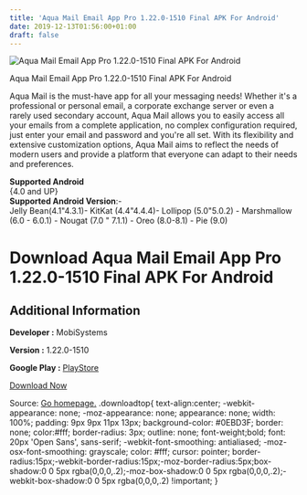 ```yaml
---
title: 'Aqua Mail Email App Pro 1.22.0-1510 Final APK For Android'
date: 2019-12-13T01:56:00+01:00
draft: false
---
```


![Aqua Mail Email App Pro 1.22.0-1510 Final APK For Android](https://i0.wp.com/apkhome.net/wp-content/uploads/2019/12/Aqua-Mail-Email-App-Pro-1.22.0-1510-Final.png "Aqua Mail Email App Pro 1.22.0-1510 Final APK For Android")

  

Aqua Mail Email App Pro 1.22.0-1510 Final APK For Android

Aqua Mail is the must-have app for all your messaging needs! Whether it's a professional or personal email, a corporate exchange server or even a rarely used secondary account, Aqua Mail allows you to easily access all your emails from a complete application, no complex configuration required, just enter your email and password and you're all set. With its flexibility and extensive customization options, Aqua Mail aims to reflect the needs of modern users and provide a platform that everyone can adapt to their needs and preferences.

**Supported Android**  
{4.0 and UP}  
**Supported Android Version**:-  
Jelly Bean(4.1"4.3.1)- KitKat (4.4"4.4.4)- Lollipop (5.0"5.0.2) - Marshmallow (6.0 - 6.0.1) - Nougat (7.0 " 7.1.1) - Oreo (8.0-8.1) - Pie (9.0)

Download Aqua Mail Email App Pro 1.22.0-1510 Final APK For Android
==================================================================

Additional Information
----------------------

**Developer :** MobiSystems

**Version :** 1.22.0-1510

**Google Play :** [PlayStore](https://play.google.com/store/apps/details?id=org.kman.AquaMail)

  

[Download Now](https://store4app.co/post/aqua-mail-email-app-pro-1-22-0-1510-final-apk-for-android_1576162064)

  
Source: [Go homepage.](https://store4app.co/post/aqua-mail-email-app-pro-1-22-0-1510-final-apk-for-android_1576162064) .downloadtop{ text-align:center; -webkit-appearance: none; -moz-appearance: none; appearance: none; width: 100%; padding: 9px 9px 11px 13px; background-color: #0EBD3F; border: none; color:#fff; border-radius: 3px; outline: none; font-weight;bold; font: 20px 'Open Sans', sans-serif; -webkit-font-smoothing: antialiased; -moz-osx-font-smoothing: grayscale; color: #fff; cursor: pointer; border-radius:15px;-webkit-border-radius:15px;-moz-border-radius:5px;box-shadow:0 0 5px rgba(0,0,0,.2);-moz-box-shadow:0 0 5px rgba(0,0,0,.2);-webkit-box-shadow:0 0 5px rgba(0,0,0,.2) !important; }